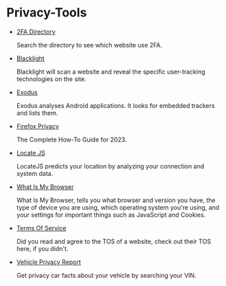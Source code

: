 # Privacy-Tools
<ul>
    <li><a href="https://2fa.directory/int/">2FA Directory</a></li>
     <p>Search the directory to see which website use 2FA.</p>
    <li><a href="https://themarkup.org/blacklight">Blacklight</a></li>
     <p>Blacklight will scan a website and reveal the specific user-tracking technologies on the site.</p>
    <li><a href="https://exodus-privacy.eu.org/en/">Exodus</a></li> 
     <p>Exodus analyses Android applications. It looks for embedded trackers and lists them. </p>
    <li><a href="https://restoreprivacy.com/firefox-privacy/">Firefox Privacy</a></li> 
     <p>The Complete How-To Guide for 2023.</p> 
    <li><a href="https://locatejs.com/">Locate JS</a></li> 
     <p>LocateJS predicts your location by analyzing your connection and system data.</p>
    <li><a href="https://www.whatismybrowser.com/">What Is My Browser</a></li>
     <p>What Is My Browser, tells you what browser and version you have, the type of device you are using, which operating system you're using, and your settings for important things such as JavaScript and Cookies.</p>
    <li><a href="https://tosdr.org/">Terms Of Service</a></li> 
     <p>Did you read and agree to the TOS of a website, check out their TOS here, if you didn't.</p>
    <li><a href="https://vehicleprivacyreport.com/">Vehicle Privacy Report</a></li>
     <p>Get privacy car facts about your vehicle by searching your VIN.</p>
</ul>
